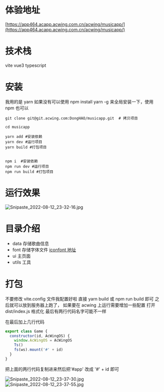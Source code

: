 # 体验地址

[https://app464.acapp.acwing.com.cn/acwing/musicapp/](https://app464.acapp.acwing.com.cn/acwing/musicapp/)

# 技术栈

vite vue3 typescript

# 安装

我用的是 yarn 如果没有可以使用 npm install yarn -g 来全局安装一下，使用 npm 也可以

```shell
git clone git@git.acwing.com:DongHAO/musicapp.git  # 拷贝项目

cd musicapp

yarn add #安装依赖
yarn dev #运行项目
yarn build #打包项目


npm i  #安装依赖
npm run dev #运行项目
npm run build #打包项目
```

# 运行效果

![Snipaste_2022-08-12_23-32-16.jpg](https://cdn.acwing.com/media/article/image/2022/08/12/67937_f737ae021a-Snipaste_2022-08-12_23-32-16.jpg)

# 目录介绍

- data 存储歌曲信息
- font 存储字体文件 [iconfont 地址](https://www.iconfont.cn/)
- ui 主页面
- utils 工具

# 打包

不要修改 vite.config 文件我配置好啦 直接 yarn build 或 npm run build 即可
之后就可以放到服务器上跑了， 如果要在 acwing 上运行需要增加一些配置
打开 dist/index.js 格式化 最后有两行代码名字可能不一样

在最后加上几行代码

```js
export class Game {
  constructor(id, AcWingOS) {
    window.AcWingOS = AcWingOS
    Ts()
    fs(ws).mount('#' + id)
  }
}
```

把上面的两行代码复制进来然后把'#app' 改成 '#' + id 即可

![Snipaste_2022-08-12_23-37-30.jpg](https://cdn.acwing.com/media/article/image/2022/08/12/67937_ca0006ba1a-Snipaste_2022-08-12_23-37-30.jpg)
![Snipaste_2022-08-12_23-37-55.jpg](https://cdn.acwing.com/media/article/image/2022/08/12/67937_ce9a20171a-Snipaste_2022-08-12_23-37-55.jpg)
